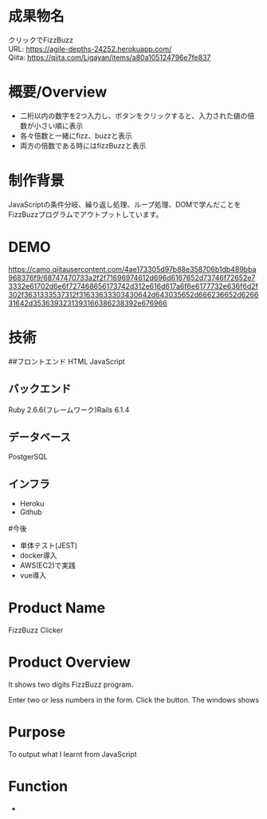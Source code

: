 # 成果物名
クリックでFizzBuzz
<br>URL: https://agile-depths-24252.herokuapp.com/
<br>Qiita: https://qiita.com/Ligayan/items/a80a105124796e7fe837

# 概要/Overview
- 二桁以内の数字を2つ入力し、ボタンをクリックすると、入力された値の倍数が小さい順に表示
- 各々倍数と一緒にfizz、buzzと表示
- 両方の倍数である時にはfizzBuzzと表示

# 制作背景
JavaScriptの条件分岐、繰り返し処理、ループ処理、DOMで学んだことをFizzBuzzプログラムでアウトプットしています。

# DEMO

https://camo.qiitausercontent.com/4ae173305d97b88e358706b1db489bba968376f9/68747470733a2f2f71696974612d696d6167652d73746f72652e73332e61702d6e6f727468656173742d312e616d617a6f6e6177732e636f6d2f302f3631333537312f31633633303430642d643035652d666236652d626631642d3536393231393166386238392e676966

# 技術
##フロントエンド
HTML
JavaScript

## バックエンド
Ruby 2.6.6(フレームワーク)Rails 6.1.4

## データベース
PostgerSQL

## インフラ
- Heroku
-  Github

#今後
- 単体テスト(JEST)
- docker導入
- AWS(EC2)で実践
- vue導入

# Product Name
FizzBuzz Clicker

# Product Overview
It shows two digits FizzBuzz program. 

Enter two or less numbers in the form.
Click the button.
The windows shows 

# Purpose
To output what I learnt from JavaScript

# Function
- 
